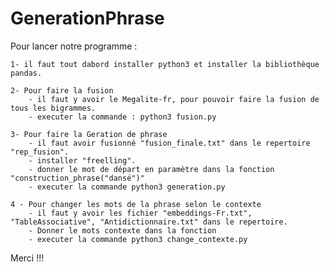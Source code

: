 # GenerationPhrase
Pour lancer notre programme : 

    1- il faut tout dabord installer python3 et installer la bibliothèque pandas.

    2- Pour faire la fusion 
        - il faut y avoir le Megalite-fr, pour pouvoir faire la fusion de tous les bigrammes.
        - executer la commande : python3 fusion.py

    3- Pour faire la Geration de phrase
        - il faut avoir fusionné "fusion_finale.txt" dans le repertoire "rep_fusion".
        - installer "freelling".
        - donner le mot de départ en paramètre dans la fonction "construction_phrase("dansé")"
        - executer la commande python3 generation.py

    4 - Pour changer les mots de la phrase selon le contexte
        - il faut y avoir les fichier "embeddings-Fr.txt", "TableAssociative", "Antidictionnaire.txt" dans le repertoire.
        - Donner le mots contexte dans la fonction
        - executer la commande python3 change_contexte.py

Merci !!!
